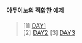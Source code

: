 #### 아두이노의 적합한 __예제__
> [1] [DAY1
](https://github.com/enrhd24/LED_ON/tree/main/DAY1)<br>
>[2] [DAY2](https://github.com/enrhd24/LED_ON/tree/main/DAY2)
>[3] [DAY3](https://github.com/enrhd24/LED_ON/tree/main/DAY3)
